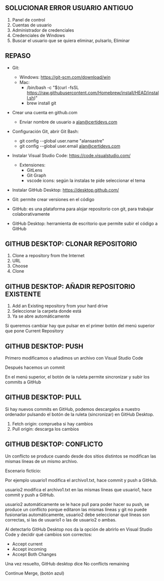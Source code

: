
## SOLUCIONAR ERROR USUARIO ANTIGUO

1. Panel de control
2. Cuentas de usuario
3. Administrador de credenciales
4. Credenciales de Windows
5. Buscar el usuario que se quiera eliminar, pulsarlo, Eliminar

## REPASO

* Git:
    * Windows: https://git-scm.com/download/win
    * Mac:
        * /bin/bash -c "$(curl -fsSL https://raw.githubusercontent.com/Homebrew/install/HEAD/install.sh)"
        * brew install git

* Crear una cuenta en github.com
    * Enviar nombre de usuario a alan@certidevs.com

* Configuración Git, abrir Git Bash:

    * git config --global user.name "alansastre"
    * git config --global user.email alan@certidevs.com

* Instalar Visual Studio Code: https://code.visualstudio.com/
    * Extensiones:
        * GitLens
        * Git Graph
        * vscode icons: según la instalas te pide seleccionar el tema

* Instalar GitHub Desktop: https://desktop.github.com/



* Git: permite crear versiones en el código
* GitHub: es una plataforma para alojar repositorio con git, para trabajar colaborativamente
* GitHub Desktop: herramienta de escritorio que permite subir el código a GitHub


## GITHUB DESKTOP: CLONAR REPOSITORIO

1. Clone a repository from the Internet
2. URL
3. Choose
4. Clone

## GITHUB DESKTOP: AÑADIR REPOSITORIO EXISTENTE

1. Add an Existing repository from your hard drive
2. Seleccionar la carpeta donde está
3. Ya se abre automáticamente

Si queremos cambiar hay que pulsar en el primer botón del menú superior que pone Current Repository

## GITHUB DESKTOP: PUSH

Primero modificamos o añadimos un archivo con Visual Studio Code

Después hacemos un commit

En el menú superior, el botón de la ruleta permite sincronizar y subir los commits a GitHub

## GITHUB DESKTOP: PULL

Si hay nuevos commits en GitHub, podemos descargalos a nuestro ordenador pulsando el botón de la ruleta (sincronizar) en GitHub Desktop.

1. Fetch origin: comprueba si hay cambios
2. Pull origin: descarga los cambios

## GITHUB DESKTOP: CONFLICTO

Un conflicto se produce cuando desde dos sitios distintos se modifican las mismas líneas de un mismo archivo.

Escenario ficticio:

Por ejemplo usuario1 modifica el archivo1.txt, hace commit y push a GitHub.

usuario2 modifica el archivo1.txt en las mismas líneas que usuario1, hace commit y push a GitHub.

usuario2 automáticamente se le hace pull para poder hacer su push, se produce un conflicto porque editaron las mismas líneas y git no puede fusionarlas automáticamente, usuario2 debe seleccionar qué líneas son correctas, si las de usuario1 o las de usuario2 o ambas.

Al detectarlo GitHub Desktop nos da la opción de abrirlo en Visual Studio Code y decidir qué cambios son correctos:

* Accept current
* Accept incoming
* Accept Both Changes

Una vez resuelto, GitHub desktop dice No conflicts remaining

Continue Merge, (botón azul)

